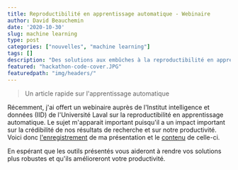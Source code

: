 ```yaml
---
title: Reproductibilité en apprentissage automatique - Webinaire
author: David Beauchemin
date: '2020-10-30'
slug: machine learning
type: post
categories: ["nouvelles", "machine learning"]
tags: []
description: "Des solutions aux embûches à la reproductibilité en apprentissage automatique"
featured: "hackathon-code-cover.JPG"
featuredpath: "img/headers/"
---
```


> Un article rapide sur l'apprentissage automatique

Récemment, j'ai offert un webinaire auprès de l'Institut intelligence et données (IID) de l'Université Laval sur la reproductibilité en apprentissage automatique. Le sujet m'apparait important puisqu'il a un impact important sur la crédibilité de nos résultats de recherche et sur notre productivité. Voici donc [l'enregistrement](lien)  de ma présentation et le [contenu](https://davebulaval.github.io/reproductibilite-en-apprentissage-automatique/) de celle-ci.

En espérant que les outils présentés vous aideront à rendre vos solutions plus robustes et qu'ils amélioreront votre productivité.
